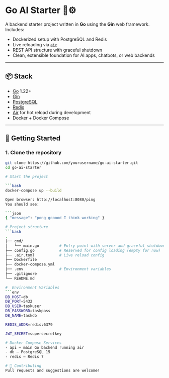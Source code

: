 # Go AI Starter 🧠⚙️

A backend starter project written in **Go** using the **Gin** web framework. Includes:

- Dockerized setup with PostgreSQL and Redis
- Live reloading via [`air`](https://github.com/cosmtrek/air)
- REST API structure with graceful shutdown
- Clean, extensible foundation for AI apps, chatbots, or web backends

---

## 📦 Stack

- [Go](https://golang.org/) 1.22+
- [Gin](https://github.com/gin-gonic/gin)
- [PostgreSQL](https://hub.docker.com/_/postgres)
- [Redis](https://hub.docker.com/_/redis)
- [Air](https://github.com/cosmtrek/air) for hot reload during development
- Docker + Docker Compose

---

## 🚀 Getting Started

### 1. Clone the repository

```bash
git clone https://github.com/yourusername/go-ai-starter.git
cd go-ai-starter

# Start the project

```bash
docker-compose up --build

Open browser: http://localhost:8080/ping
You should see:

```json
{ "message": "pong gooood I think working" }

# Project structure
```bash
.
├── cmd/
│   └── main.go         # Entry point with server and graceful shutdown
├── config.go           # Reserved for config loading (empty for now)
├── .air.toml           # Live reload config
├── Dockerfile
├── docker-compose.yml
├── .env                # Environment variables
├── .gitignore
└── README.md

#  Environment Variables
```env
DB_HOST=db
DB_PORT=5432
DB_USER=taskuser
DB_PASSWORD=taskpass
DB_NAME=taskdb

REDIS_ADDR=redis:6379

JWT_SECRET=supersecretkey

# Docker Compose Services
- api — main Go backend running air
- db — PostgreSQL 15
- redis — Redis 7

# 🤝 Contributing
Pull requests and suggestions are welcome!

